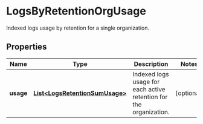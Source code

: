 # LogsByRetentionOrgUsage

Indexed logs usage by retention for a single organization.

## Properties

| Name      | Type                                                              | Description                                                        | Notes      |
| --------- | ----------------------------------------------------------------- | ------------------------------------------------------------------ | ---------- |
| **usage** | [**List&lt;LogsRetentionSumUsage&gt;**](LogsRetentionSumUsage.md) | Indexed logs usage for each active retention for the organization. | [optional] |
